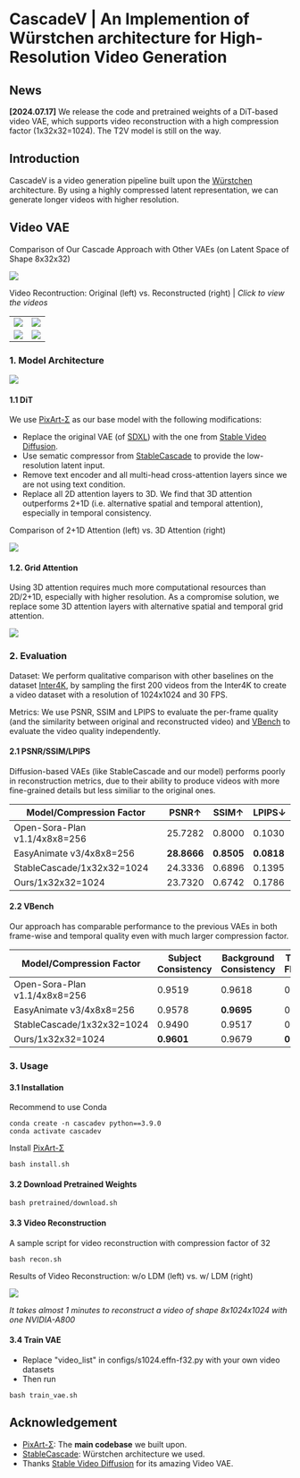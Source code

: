 # CascadeV | An Implemention of Würstchen architecture for High-Resolution Video Generation

## News

**[2024.07.17]** We release the code and pretrained weights of a DiT-based video VAE, which supports video reconstruction with a high compression factor (1x32x32=1024). The T2V model is still on the way.

## Introduction

CascadeV is a video generation pipeline built upon the [Würstchen](https://openreview.net/forum?id=gU58d5QeGv) architecture. By using a highly compressed latent representation, we can generate longer videos with higher resolution.

## Video VAE

Comparison of Our Cascade Approach with Other VAEs (on Latent Space of Shape 8x32x32)

<img src="docs/compare.png" />

Video Recontruction: Original (left) vs. Reconstructed (right) | *Click to view the videos*

<table class="center">
<tr>
  <td><a href='docs/1.mp4'><img src="docs/1.jpg" /></a></td>
  <td><a href='docs/2.mp4'><img src="docs/2.jpg" /></a></td>
</tr>
<tr>
  <td><a href='docs/3.mp4'><img src="docs/3.jpg" /></a></td>
  <td><a href='docs/4.mp4'><img src="docs/4.jpg" /></a></td>
</tr>
</table>

### 1. Model Architecture

<img src="docs/arch.jpg" />

#### 1.1 DiT

We use [PixArt-Σ](https://github.com/PixArt-alpha/PixArt-sigma) as our base model with the following modifications:

* Replace the original VAE (of [SDXL](https://arxiv.org/abs/2307.01952)) with the one from [Stable Video Diffusion](https://github.com/Stability-AI/generative-models).
* Use sematic compressor from [StableCascade](https://github.com/Stability-AI/StableCascade) to provide the low-resolution latent input. 
* Remove text encoder and all multi-head cross-attention layers since we are not using text condition.
* Replace all 2D attention layers to 3D. We find that 3D attention outperforms 2+1D (i.e. alternative spatial and temporal attention), especially in temporal consistency.

Comparison of 2+1D Attention (left) vs. 3D Attention (right)

<img src="docs/2d1d_vs_3d.gif" />

#### 1.2. Grid Attention

Using 3D attention requires much more computational resources than 2D/2+1D, especially with higher resolution. As a compromise solution, we replace some 3D attention layers with alternative spatial and temporal grid attention.

<img src="docs/grid.jpg" />

### 2. Evaluation

Dataset: We perform qualitative comparison with other baselines on the dataset [Inter4K](https://alexandrosstergiou.github.io/datasets/Inter4K/index.html), by sampling the first 200 videos from the Inter4K to create a video dataset with a resolution of 1024x1024 and 30 FPS.

Metrics: We use PSNR, SSIM and LPIPS to evaluate the per-frame quality (and the similarity between original and reconstructed video) and [VBench](https://github.com/Vchitect/VBench) to evaluate the video quality independently.

#### 2.1 PSNR/SSIM/LPIPS

Diffusion-based VAEs (like StableCascade and our model) performs poorly in reconstruction metrics, due to their ability to produce videos with more fine-grained details but less similiar to the original ones.

| Model/Compression Factor | PSNR↑ | SSIM↑ | LPIPS↓ |
| -- | -- | -- | -- |
| Open-Sora-Plan v1.1/4x8x8=256 | 25.7282 | 0.8000 | 0.1030 |
| EasyAnimate v3/4x8x8=256 | **28.8666** | **0.8505** | **0.0818** |
| StableCascade/1x32x32=1024 | 24.3336 | 0.6896 | 0.1395 |
| Ours/1x32x32=1024 | 23.7320 | 0.6742 | 0.1786 |

#### 2.2 VBench

Our approach has comparable performance to the previous VAEs in both frame-wise and temporal quality even with much larger compression factor.  

| Model/Compression Factor | Subject Consistency | Background Consistency | Temporal Flickering | Motion Smoothness | Imaging Quality | Aesthetic Quality |
| -- | -- | -- | -- | -- | -- | -- |
| Open-Sora-Plan v1.1/4x8x8=256 | 0.9519 | 0.9618 | 0.9573 | 0.9789 | 0.6791 | 0.5450 |
| EasyAnimate v3/4x8x8=256 | 0.9578 | **0.9695** | 0.9615 | **0.9845** | 0.6735 | 0.5535 |
| StableCascade/1x32x32=1024 | 0.9490 | 0.9517 | 0.9430 | 0.9639 | **0.6811** | **0.5675** |
| Ours/1x32x32=1024 | **0.9601** | 0.9679 | **0.9626** | 0.9837 | 0.6747 | 0.5579 |

### 3. Usage

#### 3.1 Installation

Recommend to use Conda

```
conda create -n cascadev python==3.9.0
conda activate cascadev
```

Install [PixArt-Σ](https://github.com/PixArt-alpha/PixArt-sigma)

```
bash install.sh
```

#### 3.2 Download Pretrained Weights

```
bash pretrained/download.sh
```

#### 3.3 Video Reconstruction

A sample script for video reconstruction with compression factor of 32

```
bash recon.sh
```

Results of Video Reconstruction: w/o LDM (left) vs. w/ LDM (right)

<img src="docs/w_vs_wo_ldm.png" />

*It takes almost 1 minutes to reconstruct a video of shape 8x1024x1024 with one NVIDIA-A800*

#### 3.4 Train VAE

* Replace "video_list" in configs/s1024.effn-f32.py with your own video datasets
* Then run

```
bash train_vae.sh
```

## Acknowledgement
* [PixArt-Σ](https://github.com/PixArt-alpha/PixArt-sigma): The **main codebase** we built upon.
* [StableCascade](https://github.com/Stability-AI/StableCascade): Würstchen architecture we used.
* Thanks [Stable Video Diffusion](https://github.com/Stability-AI/generative-models) for its amazing Video VAE.
